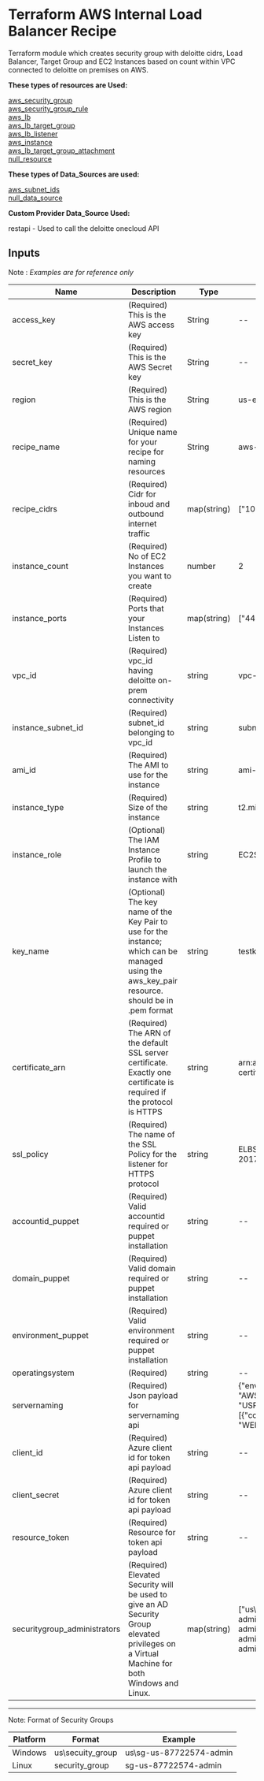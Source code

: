 # **Terraform AWS Internal Load Balancer Recipe**

Terraform module which creates security group with deloitte cidrs, Load Balancer, Target Group and EC2 Instances based on count within VPC connected to deloitte on premises on AWS.

**These types of resources are Used:**

[aws_security_group](https://www.terraform.io/docs/providers/aws/r/security_group.html) \
[aws_security_group_rule](https://www.terraform.io/docs/providers/aws/r/security_group_rule.html) \
[aws_lb](https://www.terraform.io/docs/providers/aws/r/lb.html) \
[aws_lb_target_group](https://www.terraform.io/docs/providers/aws/r/lb_target_group.html) \
[aws_lb_listener](https://www.terraform.io/docs/providers/aws/r/lb_listener.html) \
[aws_instance](https://www.terraform.io/docs/providers/aws/r/instance.html) \
[aws_lb_target_group_attachment](https://www.terraform.io/docs/providers/aws/r/lb_target_group_attachment.html) \
[null_resource](https://www.terraform.io/docs/providers/null/resource.html)

**These types of Data_Sources are used:**

[aws_subnet_ids](https://www.terraform.io/docs/providers/aws/d/subnet_ids.html) \
[null_data_source](https://www.terraform.io/docs/providers/null/data_source.html)

**Custom Provider Data_Source Used:**

restapi - Used to call the deloitte onecloud API

## **Inputs** 

Note : *Examples are for reference only*

Name | Description | Type | Examples |
---------|----------|---------|-------
 access_key | (Required) This is the AWS access key | String | --
 secret_key | (Required) This is the AWS Secret key | String | --
 region | (Required) This is the AWS region | String | us-east-1
 recipe_name | (Required) Unique name for your recipe for naming resources| String | aws-alb-webfront
 recipe_cidrs | (Required) Cidr for inboud and outbound internet traffic |  map(string)| ["10.0.0.0/8"]
 instance_count | (Required) No of EC2 Instances you want to create| number | 2
 instance_ports | (Required) Ports that your Instances Listen to | map(string) | ["443","3389"]/["443","22"]
 vpc_id | (Required)  vpc_id having deloitte on-prem connectivity | string | vpc-38gs47ed
 instance_subnet_id | (Required) subnet_id belonging to vpc_id  | string | subnet-0e6cgugd8sdgc19
 ami_id | (Required) The AMI to use for the instance | string | ami-01652280c5135f94b
 instance_type | (Required) Size of the instance | string | t2.micro/t2.nano/t2.medium/
 instance_role | (Optional) The IAM Instance Profile to launch the instance with  | string | EC2SSMAgentProfile
 key_name | (Optional) The key name of the Key Pair to use for the instance; which can be managed using the aws_key_pair resource. should be in .pem format | string | testkey
 certificate_arn | (Required) The ARN of the default SSL server certificate. Exactly one certificate is required if the protocol is HTTPS | string | arn:aws:iam::835354328:server-certificate/my-SSL-Certificate
 ssl_policy | (Required) The name of the SSL Policy for the listener for HTTPS protocol| string | ELBSecurityPolicy-TLS-1-2-2017-01
 accountid_puppet | (Required) Valid accountid required or puppet installation | string | --
 domain_puppet | (Required) Valid domain required or puppet installation| string | --
 environment_puppet | (Required) Valid environment required or puppet installation| string | --
 operatingsystem | (Required) | string | --
 servernaming | (Required) Json payload for servernaming api |  | {"environment": "AWSPPRD","system": "USPPRD","vmAllocationRequest": [{"componentKey": "WEB","numberServers":"2"}]}
 client_id | (Required) Azure client id for token api payload | string | --
 client_secret | (Required) Azure client id for token api payload | string | --
 resource_token | (Required) Resource for token api payload | string | --
 securitygroup_administrators | (Required) Elevated Security will be used to give an AD Security Group elevated privileges on a Virtual Machine for both Windows and Linux. | map(string) | ["us\\sg-us-87722574-admin","us\\sg-us-9063368-admin"] / ["sg-us-87722574-admin","sg-us-9063368-admin"]
   
---------------------------------------------------------------

Note: Format of Security Groups
  
Platform | Format | Example
---------|----------|----------
 Windows | us\\secuity_group | us\\sg-us-87722574-admin
 Linux | security_group | sg-us-87722574-admin
 
 
